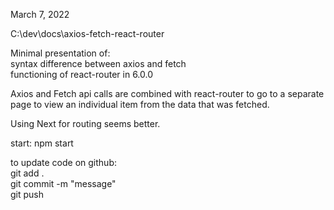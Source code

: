 March 7, 2022

C:\dev\docs\axios-fetch-react-router

Minimal presentation of:  
        syntax difference between axios and fetch  
        functioning of react-router in 6.0.0

Axios and Fetch api calls are combined with react-router to
go to a separate page to view an individual item from the
data that was fetched.

Using Next for routing seems better.

start:
    npm start

to update code on github:  
        git add .  
        git commit -m "message"  
        git push



